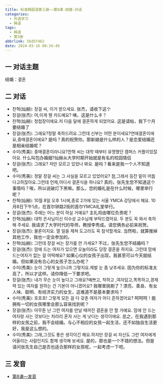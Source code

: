 ```yaml
---
title: 标准韩国语第三册——第8课-结婚-对话
categories:
  - 外语学习
  - 韩语
tags:
  - 韩语
  - 第3册
abbrlink: 56d5f462
date: 2024-03-16 08:34:49
---
```

## 一 对话主题

结婚：결혼

<!--more-->

## 二  对话

* 찬혁(灿赫): 장걸 씨, 이거 받으세요. 张杰，请收下这个
* 장걸(张杰): 어,이게 웬 카드예요? 咦，这是什么卡？
* 찬혁(灿赫): 청첩장이에요.저 다음 달에 결혼하게 되었어요. 这是请帖，我下个月要结婚了
* 장걸(张杰): 그래요?정말 축하드려요.그런데 신부는 어떤 분이세요?연애결혼이에요,중매결혼이에요? 是吗？真的祝贺你。那新娘是什么样的人？是恋爱结婚还是相亲结婚呢？
* 수미(秀美): 중매결혼이라니요?찬혁 씨는 대학 때부터 유명했던 캠퍼스 커플이었잖아요. 什么叫包办婚姻?灿赫从大学时期开始就是有名的校园情侣
* 장걸(张杰): 그래요? 저만 모르고 있었나 봐요. 是吗？看来是我一个人不知道吧。
* 수미(秀美): 정말 장걸 씨는 그 사실을 모르고 있었어요? 참,그래서 등잔 밑이 어둡다고하잖아요.그런데 언제,어디서 결혼식을 하나요? 真的，张先生您不知道这个事情吗？唉，所以说破灯下黑嘛。那么，您的婚礼是在什么时候，哪里举行呢？
* 찬혁(灿赫): 10월 8일 오후 1시에,종로 2가에 있는 서울 YMCA 강당에서 해요. 10月8日下午1点，在首尔钟路2街的首尔YMCA礼堂举行。
* 장걸(张杰): 주례는 어느 분이 하실 거예요? 主礼将由哪位负责呢？
* 찬혁(灿赫): 대학 은사님이신 이수성 교수님께 부탁드렸어요. 두 분도 꼭 와서 축하해 주세요. 我请求了大学时代的导师，教授李秀成。请您俩务必前来祝贺。
* 장걸(张杰): 물론이지요. 열 일을 제쳐 도고라도 꼭 참석할게요. 当然啦，就算推掉其他工作，我也一定会参加的。
* 찬혁(灿赫): 그런데 장걸 씨는 장가를 안 가세요? 不过，张先生您不结婚吗？
* 장걸(张杰): 맘에 드는 여자가 있으면 오늘이라도 당장 결혼을 하지요. 그런데 맘에 드는여자가 없는 걸 어떡해요?  如果心仪的女孩子出现，我甚至可以今天就结婚。但如果没有合心的女孩子怎么办呢？
* 수미(秀美): 눈이 그렇게 높으니까 그렇지요.제발 눈 좀 낮추세요. 因为你的标准太高了，所以才这样。请你降低一下要求吧。
* 장걸(张杰): 내가 무슨 눈이 높다고 그래요?예쁘고, 착하고 ,여자답고,똑똑하고,경제력 있는 여자를 원하는 건 기본이 아니겠어요? 我哪里挑剔了？漂亮、善良、有女人味、聪明、有经济实力的女生，这难道不是基本要求吗？
* 수미(秀美): 호호호! 그렇게 모든 걸 다 갖촌 여자가 어디 흔하겠어요? 呵呵呵！能拥有一切的女孩哪里会那么容易找到呢？
* 장걸(张杰): 아무튼 난 그런 여자를 만날 때까진 결혼을 안 할 거예요. 맘에 안 드는 여자랑 사는 것보다는 차라리 혼자 사는 게 낫다는 생각이에요. 总之，在我遇到那样的女孩之前，我不会结婚。与心不相应的女孩一起生活，还不如独自生活更好，我是这么想的。
* 수미(秀美): 그래,그것도 좋은 생각이긴 해요.하지만 장걸 씨 자신도 그런 여자에게 어울리는 사람인지도 함께 생각해 보세요. 是的，那也是一个不错的想法。但是请问张先生自己是否也适合那样的女孩呢，一起考虑一下吧。

## 三 发音

* [第8课—发音][1]

  

[1]:https://biz.cli.im/Pcview?name=https%3A%2F%2Fbiz.cli.im%2Ftest%2FAZ388520%3Fcoding%3DH9dzLW%26qrurl%3Dhttp%253A%252F%252Fqr31.cn%252FH9dzLW%26gtype%3D2&time=1